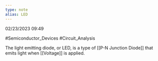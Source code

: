 ```yaml
---
type: note
alias: LED
---
```

02/23/2023 09:49

  #Semiconductor_Devices #Circuit_Analysis 

The light emitting diode, or LED, is a type of [[P-N Junction Diode]] that emits light when [[Voltage]] is applied.
